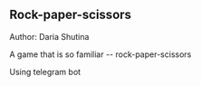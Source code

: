 ## Rock-paper-scissors

Author: Daria Shutina



A game that is so familiar -- rock-paper-scissors

Using telegram bot
